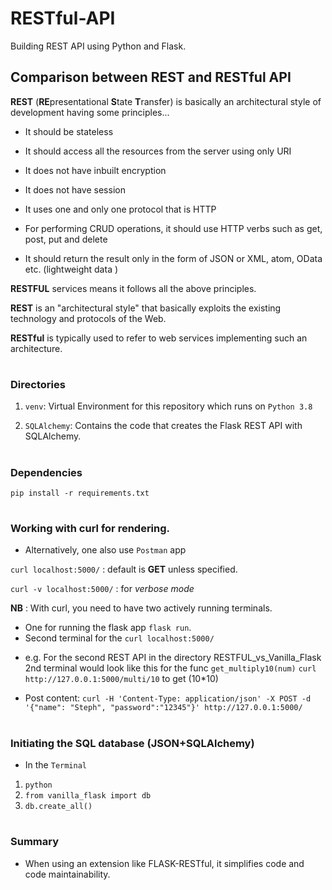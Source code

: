 # RESTful-API
Building REST API using Python and Flask. 

## Comparison between REST and RESTful API

**REST** (**RE**presentational **S**tate **T**ransfer) is basically an architectural style of development having some principles...

* It should be stateless

* It should access all the resources from the server using only URI

* It does not have inbuilt encryption

* It does not have session

* It uses one and only one protocol that is HTTP

* For performing CRUD operations, it should use HTTP verbs such as get, post, put and delete

* It should return the result only in the form of JSON or XML, atom, OData etc. (lightweight data )


**RESTFUL** services means it follows all the above principles.

**REST** is an "architectural style" that basically exploits the existing technology and protocols of the Web. 

**RESTful** is typically used to refer to web services implementing such an architecture.

#
### Directories
1. `venv`: Virtual Environment for this repository which runs on `Python 3.8`

2. `SQLAlchemy`: Contains the code that creates the Flask REST API with  SQLAlchemy.

#
### Dependencies
```pip install -r requirements.txt```

#

### Working with **curl** for rendering.

* Alternatively, one also use `Postman` app

```curl localhost:5000/``` : default is **GET** unless specified.

```curl -v localhost:5000/``` : for *verbose mode*

**NB** : With curl, you need to have two actively running terminals. 
- One for running the flask app ```flask run```. 
- Second terminal for the ```curl localhost:5000/```

* e.g. For the second REST API in the directory RESTFUL_vs_Vanilla_Flask
2nd terminal would look like this for the func `get_multiply10(num)` ```curl http://127.0.0.1:5000/multi/10``` to get (10*10)

* Post content: ```curl -H 'Content-Type: application/json' -X POST -d '{"name": "Steph", "password":"12345"}' http://127.0.0.1:5000/```

#
### Initiating the SQL database (JSON+SQLAlchemy)
- In the `Terminal`
1. ```python```
2. ```from vanilla_flask import db```
3. ```db.create_all()```
#
### Summary
* When using an extension like FLASK-RESTful, it simplifies code and code maintainability.
